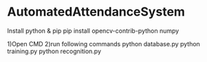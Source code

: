# AutomatedAttendanceSystem

Install python & pip
pip install opencv-contrib-python numpy

1)Open CMD
2)run following commands 
python database.py
python training.py
python recognition.py

